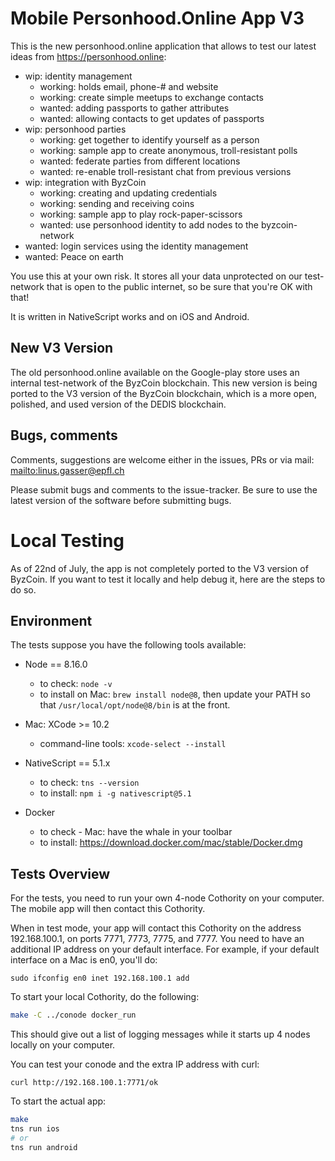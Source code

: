# Mobile Personhood.Online App V3

This is the new personhood.online application that allows to test our latest ideas from https://personhood.online:

- wip: identity management
  - working: holds email, phone-# and website
  - working: create simple meetups to exchange contacts
  - wanted: adding passports to gather attributes 
  - wanted: allowing contacts to get updates of passports
- wip: personhood parties
  - working: get together to identify yourself as a person
  - working: sample app to create anonymous, troll-resistant polls
  - wanted: federate parties from different locations
  - wanted: re-enable troll-resistant chat from previous versions
- wip: integration with ByzCoin
  - working: creating and updating credentials
  - working: sending and receiving coins
  - working: sample app to play rock-paper-scissors
  - wanted: use personhood identity to add nodes to the byzcoin-network  
- wanted: login services using the identity management
- wanted: Peace on earth

You use this at your own risk. It stores all your data unprotected on our test-network that is open to the public internet, 
so be sure that you're OK with that!

It is written in NativeScript works and on iOS and Android.

## New V3 Version

The old personhood.online available on the Google-play store uses an internal test-network of the ByzCoin
blockchain. This new version is being ported to the V3 version of the ByzCoin blockchain, which is a more open, 
polished, and used version of the DEDIS blockchain.

## Bugs, comments

Comments, suggestions are welcome either in the issues, PRs or via mail: <mailto:linus.gasser@epfl.ch>

Please submit bugs and comments to the issue-tracker. Be sure to use the latest version of the software before
submitting bugs.

# Local Testing

As of 22nd of July, the app is not completely ported to the V3 version of ByzCoin. If you want to test it
locally and help debug it, here are the steps to do so.

## Environment

The tests suppose you have the following tools available:

- Node == 8.16.0
    - to check: `node -v`
    - to install on Mac: `brew install node@8`, then update your PATH so that `/usr/local/opt/node@8/bin` is at the front.

- Mac: XCode >= 10.2
    - command-line tools: `xcode-select --install`

- NativeScript == 5.1.x
    - to check: `tns --version`
    - to install: `npm i -g nativescript@5.1`
    
- Docker
    - to check - Mac: have the whale in your toolbar
    - to install: https://download.docker.com/mac/stable/Docker.dmg  

## Tests Overview

For the tests, you need to run your own 4-node Cothority on your computer. The mobile app will then
contact this Cothority.

When in test mode, your app will contact this Cothority on the address 192.168.100.1, on ports 7771, 7773,
7775, and 7777. You need to have an additional IP address on your default interface. For example, if your
default interface on a Mac is en0, you'll do:

```
sudo ifconfig en0 inet 192.168.100.1 add
```

To start your local Cothority, do the following:

```bash
make -C ../conode docker_run
```

This should give out a list of logging messages while it starts up 4 nodes locally on your computer.

You can test your conode and the extra IP address with curl:

```
curl http://192.168.100.1:7771/ok
```

To start the actual app:

```bash
make
tns run ios
# or
tns run android
```